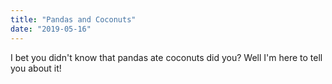 ```yaml
---
title: "Pandas and Coconuts"
date: "2019-05-16"
---
```


I bet you didn't know that pandas ate coconuts did you? Well I'm here to tell you about it!
